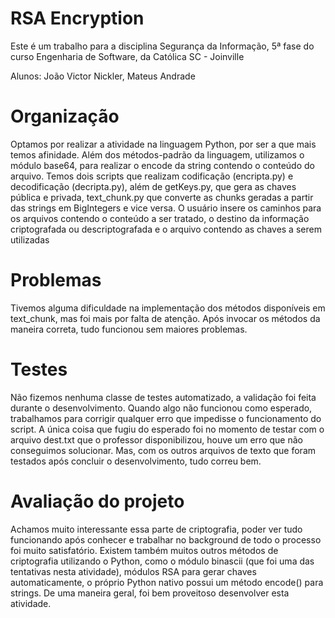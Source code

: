 # RSA Encryption 

Este é um trabalho para a disciplina Segurança da Informação, 5ª fase do curso Engenharia de Software, da Católica SC - Joinville

Alunos: João Victor Nickler, Mateus Andrade

# Organização
Optamos por realizar a atividade na linguagem Python, por ser a que mais temos afinidade. Além dos métodos-padrão da linguagem, utilizamos o módulo base64, 
para realizar o encode da string contendo o conteúdo do arquivo.
Temos dois scripts que realizam codificação (encripta.py) e decodificação (decripta.py), além de getKeys.py, que gera as chaves pública e privada, text_chunk.py
que converte as chunks geradas a partir das strings em BigIntegers e vice versa. O usuário insere os caminhos para os arquivos contendo o conteúdo a ser tratado, 
o destino da informação criptografada ou descriptografada e o arquivo contendo as chaves a serem utilizadas

# Problemas
Tivemos alguma dificuldade na implementação dos métodos disponíveis em text_chunk, mas foi mais por falta de atenção. Após invocar os métodos da maneira correta,
tudo funcionou sem maiores problemas.

# Testes
Não fizemos nenhuma classe de testes automatizado, a validação foi feita durante o desenvolvimento. Quando algo não funcionou como esperado, trabalhamos para
corrigir qualquer erro que impedisse o funcionamento do script. A única coisa que fugiu do esperado foi no momento de testar com o arquivo dest.txt que o
professor disponibilizou, houve um erro que não conseguimos solucionar. Mas, com os outros arquivos de texto que foram testados após concluir o desenvolvimento,
tudo correu bem.

# Avaliação do projeto
Achamos muito interessante essa parte de criptografia, poder ver tudo funcionando após conhecer e trabalhar no background de todo o processo 
foi muito satisfatório. Existem também muitos outros métodos de criptografia utilizando o Python, como o módulo binascii (que foi uma das tentativas 
nesta atividade), módulos RSA para gerar chaves automaticamente, o próprio Python nativo possui um método encode() para strings. 
De uma maneira geral, foi bem proveitoso desenvolver esta atividade. 
